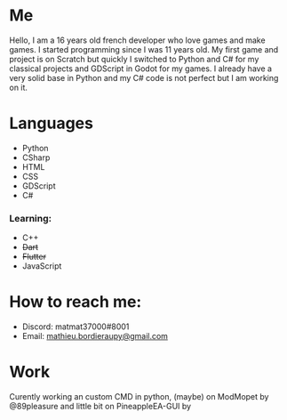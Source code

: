 # Me
Hello, I am a 16 years old french developer who love games and make games. I started programming since I was 11 years old. My first game and project is on Scratch but quickly I switched to Python and C# for my classical projects and GDScript in Godot for my games. I already have a very solid base in Python and my C# code is not perfect but I am working on it. 

# Languages
- Python
- CSharp
- HTML
- CSS
- GDScript
- C#
### Learning:
- C++
- ~~Dart~~
- ~~Flutter~~
- JavaScript
# How to reach me: 
  - Discord: matmat37000#8001
  - Email: mathieu.bordieraupy@gmail.com
# Work
Curently working an custom CMD in python, (maybe) on ModMopet by @89pleasure and little bit on PineappleEA-GUI by 


<!-- - 💞️ I’m looking to collaborate on ... -->
<!---
matmat37000/matmat37000 is a ✨ special ✨ repository because its `README.md` (this file) appears on your GitHub profile.
You can click the Preview link to take a look at your changes.
--->
